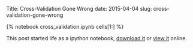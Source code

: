 Title: Cross-Validation Gone Wrong
date: 2015-04-04
slug: cross-validation-gone-wrong

{% notebook cross_validation.ipynb cells[1:] %}

This post started life as a ipython notebook,
[download it](/downloads/notebooks/cross_validation.ipynb)
or
[view it](http://nbviewer.ipython.org/url/betatim.github.io//downloads/notebooks/cross_validation.ipynb) online.